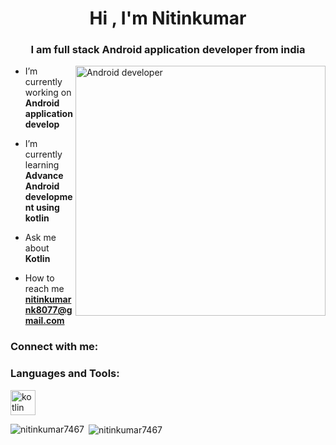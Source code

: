 
<h1 align="center">Hi , I'm Nitinkumar</h1>
<h3 align="center">I am full stack Android application developer from india</h3>

<img align="right" alt="Android developer" width="400" src="https://miro.medium.com/max/1360/0*7Q3yvSIv_t0ioJ-Z.gif
"/>

-  I’m currently working on **Android application develop**

-  I’m currently learning **Advance Android development using kotlin**

-  Ask me about **Kotlin**

-  How to reach me **nitinkumarnk8077@gmail.com**

<h3 align="left">Connect with me:</h3>
<p align="left">
</p>

<h3 align="left">Languages and Tools:</h3>
<p align="left"> <a href="https://kotlinlang.org" target="_blank" rel="noreferrer"> <img src="https://www.vectorlogo.zone/logos/kotlinlang/kotlinlang-icon.svg" alt="kotlin" width="40" height="40"/> </a> </p>

<p><img align="left" src="https://github-readme-stats.vercel.app/api/top-langs?username=nitinkumar7467&show_icons=true&locale=en&layout=compact" alt="nitinkumar7467" /></p>

<p>&nbsp;<img align="center" src="https://github-readme-stats.vercel.app/api?username=nitinkumar7467&show_icons=true&locale=en" alt="nitinkumar7467" /></p>

